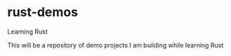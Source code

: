 # rust-demos
Learning Rust

This will be a repository of demo projects I am building while learning Rust
